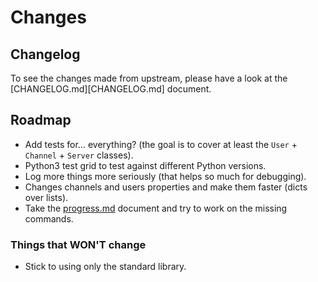 # Changes

## Changelog

To see the changes made from upstream, please have a look at the [CHANGELOG.md][CHANGELOG.md] document.

## Roadmap

* Add tests for... everything? (the goal is to cover at least the `User` + `Channel` + `Server` classes).
* Python3 test grid to test against different Python versions.
* Log more things more seriously (that helps so much for debugging).
* Changes channels and users properties and make them faster (dicts over lists).
* Take the [progress.md](progress.md) document and try to work on the missing commands.

### Things that WON'T change

* Stick to using only the standard library.
